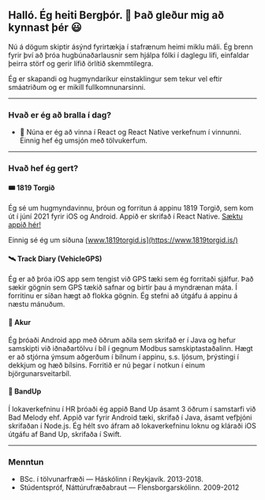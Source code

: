 ## Halló. Ég heiti Bergþór. 👋 Það gleður mig að kynnast þér 😃

Nú á dögum skiptir ásýnd fyrirtækja í stafrænum heimi miklu máli. Ég brenn fyrir því að þróa hugbúnaðarlausnir sem hjálpa fólki í daglegu lífi, einfaldar þeirra störf og gerir lífið örlítið skemmtilegra.

Ég er skapandi og hugmyndaríkur einstaklingur sem tekur vel eftir smáatriðum og er mikill fullkomnunarsinni. 

---

### Hvað er ég að bralla í dag?
- 🔭 Núna er ég að vinna í React og React Native verkefnum í vinnunni. Einnig hef ég umsjón með tölvukerfum.

---

### Hvað hef ég gert?
#### 🎟 1819 Torgið
Ég sé um hugmyndavinnu, þróun og forritun á appinu 1819 Torgið, sem kom út í júní 2021 fyrir iOS og Android. Appið er skrifað í React Native. [Sæktu appið hér!](https://www.onelink.to/1819torgid)

Einnig sé ég um síðuna [www.1819torgid.is](https://www.1819torgid.is/)

#### 🛰 Track Diary (VehicleGPS)
Ég er að þróa iOS app sem tengist við GPS tæki sem ég forritaði sjálfur. Það sækir gögnin sem GPS tækið safnar og birtir þau á myndrænan máta. Í forritinu er síðan hægt að flokka gögnin. Ég stefni að útgáfu á appinu á næstu mánuðum.

#### 🚗 Akur
Ég þróaði Android app með öðrum aðila sem skrifað er í Java og hefur samskipti við iðnaðartölvu í bíl í gegnum Modbus samskiptastaðalinn. Hægt er að stjórna ýmsum aðgerðum í bílnum í appinu, s.s. ljósum, þrýstingi í dekkjum og hæð bílsins. Forritið er nú þegar í notkun í einum björgunarsveitarbíl.

#### 🎸 BandUp
Í lokaverkefninu í HR þróaði ég appið Band Up ásamt 3 öðrum í samstarfi við Bad Melody ehf. Appið var fyrir Android tæki, skrifað í Java, ásamt vefþjóni skrifaðan í Node.js. Ég hélt svo áfram að lokaverkefninu loknu og kláraði iOS útgáfu af Band Up, skrifaða í Swift.

---
### Menntun
- BSc. í tölvunarfræði — Háskólinn í Reykjavík. 2013-2018.
- Stúdentspróf, Náttúrufræðabraut — Flensborgarskólinn. 2009-2012
